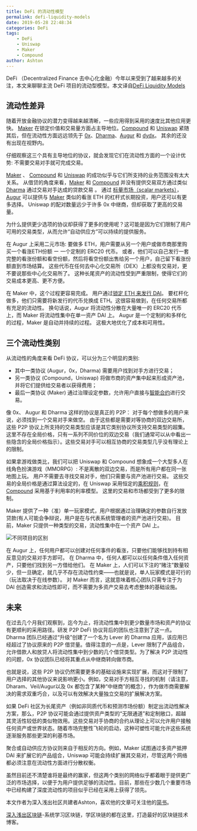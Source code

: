 ```yaml
---
title: DeFi 的流动性模型
permalink: defi-liquidity-models
date: 2019-05-28 22:48:34
categories: DeFi
tags: 
    - DeFi
    - Uniswap
    - Maker
    - Compound
author: Ashton
---
```


 DeFi （Decentralized Finance 去中心化金融）今年以来受到了越来越多的关注，本文来聊聊主流 DeFi 项目的流动型模型。本文译自[DeFi Liquidity Models](https://www.placeholder.vc/blog/2019/4/9/defi-liquidity-models)

<!-- more -->


## 流动性差异

随着开放金融协议的潜力变得越来越清晰，一些应用得到采用的速度比其他应用更快。 [Maker](https://makerdao.com/en/) 在锁定价值和交易量方面占主导地位。[Compound](https://compound.finance/) 和 [Uniswap](https://uniswap.io/)
紧随其后，但在流动性方面远远领先于 [0x](https://0x.org/)、[Dharma](https://www.dharma.io/)、[Augur](https://www.augur.net/) 和 [dydx](https://dydx.exchange/)。 其余的还没有出现在视野内。 

仔细观察这三个具有主导地位的协议，就会发现它们在流动性方面的一个设计优势: 不需要交易对手就可完成交易。

[Maker](https://makerdao.com/en/) 、 [Compound](https://compound.finance/) 和 [Uniswap](https://uniswap.io/) 的成功似乎与它们所支持的业务范围没有太大关系。 从借贷的角度来看，[Maker](https://makerdao.com/en/) 和 [Compound](https://compound.finance/) 并没有提供交易双方通过类似 [Dharma](https://www.dharma.io/) 通过交易对手达成的贷款交易 。 通过 [标量市场（scalar markets）](https://medium.com/veil-blog/a-guide-to-augur-market-economics-16c66d956b6c)，[Augur](https://www.augur.net/) 可以提供与 [Maker](https://makerdao.com/en/) 类似的看涨 ETH 的杠杆式长期投资，用户还可以有更多选择。 Uniswap 的配对数量远少于许多 0x 中继商，但却获取了更高的交易量。

为什么提供更少选项的协议却获得了更多的使用呢？这可能是因为它们限制了用户可用的交易类型，从而允许“自动供应方”可以持续的提供服务。

在 Augur 上采用二元市场: 要做多 ETH，用户需要从另一个用户或做市商那里购买一个看涨ETH份额 ー 一个定制的 ERC20 代币。 或者，他们可以自己发行一套完整的看涨份额和看空份额，然后将看空份额出售给另一个用户，自己留下看涨份额直到市场结算。 这些代币在任何去中心化交易所（DEX）上都没有交易对，更不要说那些中心化交易所了。 这种长尾资产的流动性受到严重限制，使得它们的交易成本更高、更不方便。

在 Maker 中，这个过程更容易完成。 用户通过[锁定 ETH 来发行 DAI](https://learnblockchain.cn/2019/03/19/understand_dai/)。 要杠杆化做多，他们只需要将新发行的代币兑换成 ETH。这很容易做到，在任何交易所都有充足的流动性。 换句话说，Augur 将流动性分散在大量唯一的 ERC20 代币上，而 Maker 将流动性集中在单一资产 DAI 上。 Augur 是一个定制的和多样化的过程，Maker 是自动并持续的过程。 这极大地优化了成本和可用性。

## 三个流动性类别

从流动性的角度来看 DeFi 协议，可以分为三个明显的类别:

* 其中一类协议 (Augur，0x，Dharma) 需要用户找到对手方进行交易；
* 另一类协议 (Compound，Uniswap) 将做市商的资产集中起来形成资产池，并将它们提供给交易者以获得费用；
* 最后一类协议 (Maker) 通过治理设定参数，允许用户直接与[智能合约](https://learnblockchain.cn/2018/01/04/understanding-smart-contracts/)进行交易。

像 0x、 Augur 和 Dharma 这样的协议是真正的 P2P： 对于每个想做多的用户来说，必须找到一个交易对手来做空。 由于这些都是需要对等协商的双边交易所，这些 P2P 协议上所支持的交易类型应该是其它类别协议所支持交易类型的超集。 这里不存在全局价格，只有一系列不同价位的双边交易（我们通常可以从中看出一些隐含的全局价格指示）。这些交易对手可以相互协商的交易类型几乎没有理论上的限制。

如果拿游戏做类比，我们可以把 Uniswap 和 Compound 想象成一个大型多人在线角色扮演游戏（MMORPG）: 不是离散的双边交易，而是所有用户都在同一张地图上玩。 用户不需要去寻找交易对手，他们只需要与资产池进行交易。 这些交易的全局价格是通过算法设定的，在 Uniswap 采用恒定的[乘积规则](https://github.com/runtimeverification/verified-smart-contracts/blob/uniswap/uniswap/x-y-k.pdf)，在 [Compound](https://compound.finance/documents/Compound.Whitepaper.v04.pdf) 采用基于利用率的利率模型。 这里的交易和市场都受到了更多的限制。

Maker 提供了一种（准）单一玩家模式，用户根据通过治理确定的参数自行发放贷款(有人可能会争辩说，用户是在与代表系统管理者的资产池进行交易)。 目前，Maker 只提供一种类型的交易，流动性集中在一个资产 DAI 上。


![不同项目的区别](https://img.learnblockchain.cn/2019/05/15591124257652.jpg!wl/scale/80%)



在 Augur 上，任何用户都可以创建对任何事件的看涨，只要他们能够找到持有相反意见的交易对手方即可。 在 Dharma 中，任何人都可以以任何条件借入任何资产，只要他们找到另一方借给他们。 在 Maker 上，人们可以下注的“赌注”数量较少，但一旦确定，就几乎不存在流动性约束——也就是说，单人玩家模式是可行的（玩法取决于在线参数）。 对 Maker 而言，这就意味着核心团队只需专注于为 DAI 创造需求和流动性即可，而不需要为多资产交易去考虑整体的基础设施。

## 未来

在过去几个月我们观察到，迄今为止，将流动性集中到更少数量市场和资产的协议有更顺利的采用路径。研发 P2P DeFi 协议背后的团队也注意到了这一点。Dharma 团队已经通过“升级”创建了一个名为 Lever 的 Dharma 应用，该应用已经超过了协议原来的 P2P 借贷量。值得注意的一点是，Lever 限制了产品组合，允许借款人和放贷人将流动性集中到少数的几个借贷类型。为了解决 P2P 流动性的问题，0x 协议团队已经将其重点从中继商转向做市商。

也就是说，这些 P2P 协议仍然需要更多的基础设施来实现扩展，而这对于限制了用户选择的其他协议来说影响更小。例如，交易对手方相互寻找的机制（请注意，Dharam、Veil/Augur以及 0x 都包含了某种“中继商”的概念），作为做市商需要解决的需求双重巧合，以及可以有效解决大量独立交易的扩展解决方案。

如果 DeFi 社区为长尾资产（例如非同质代币和预测市场份额）制定出流动性解决方案，那么，P2P 协议可能会通过提供资产类型的“无限通道”和定制敞口，超越其灵活性较低的类似物效用。这些交易对手协商的合约从理论上可以允许用户接触任何资产或世界状态。随着市场完整性飞轮的启动，这种可塑性可能允许这些系统逐渐服务那些更深的利基市场。

聚合或自动供应方协议则来自于相反的方向。例如，Maker 试图通过多资产抵押DAI 来扩展它的产品组合，Uniswap 可能会持续扩展其交易对，尽管这两个网络都必须注意在流动性方面进行分散权衡。

虽然目前还不清楚谁将是最终的赢家，但这两个类别的网络似乎都着眼于提供更广泛的市场选择，以便于为用户提供足够的流动性。目前，那些在少数几个重要市场中已经构建了深度流动性的项目似乎已经在采用上获得了领先。


本文作者为深入浅出社区共建者Ashton，喜欢他的文章可关注他的[简书](https://www.jianshu.com/u/922115b98e3f)。

[深入浅出区块链](https://learnblockchain.cn/)-系统学习区块链，学区块链的都在这里，打造最好的区块链技术博客。
